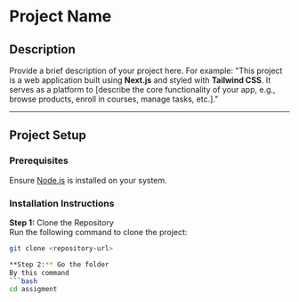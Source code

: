 # Project Name

## Description
Provide a brief description of your project here. For example:
"This project is a web application built using **Next.js** and styled with **Tailwind CSS**. It serves as a platform to [describe the core functionality of your app, e.g., browse products, enroll in courses, manage tasks, etc.]."

---

## Project Setup

### Prerequisites
Ensure [Node.js](https://nodejs.org/) is installed on your system.

### Installation Instructions

**Step 1:** Clone the Repository  
Run the following command to clone the project:
```bash
git clone <repository-url>

**Step 2:** Go the folder  
By this command
```bash
cd assigment

